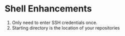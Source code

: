 # Shell Enhancements

1. Only need to enter SSH credentials once.
2. Starting directory is the location of your repositories
